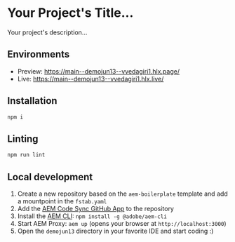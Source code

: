# Your Project's Title...
Your project's description...

## Environments
- Preview: https://main--demojun13--vvedagiri1.hlx.page/
- Live: https://main--demojun13--vvedagiri1.hlx.live/

## Installation

```sh
npm i
```

## Linting

```sh
npm run lint
```

## Local development

1. Create a new repository based on the `aem-boilerplate` template and add a mountpoint in the `fstab.yaml`
1. Add the [AEM Code Sync GitHub App](https://github.com/apps/aem-code-sync) to the repository
1. Install the [AEM CLI](https://github.com/adobe/helix-cli): `npm install -g @adobe/aem-cli`
1. Start AEM Proxy: `aem up` (opens your browser at `http://localhost:3000`)
1. Open the `demojun13` directory in your favorite IDE and start coding :)
